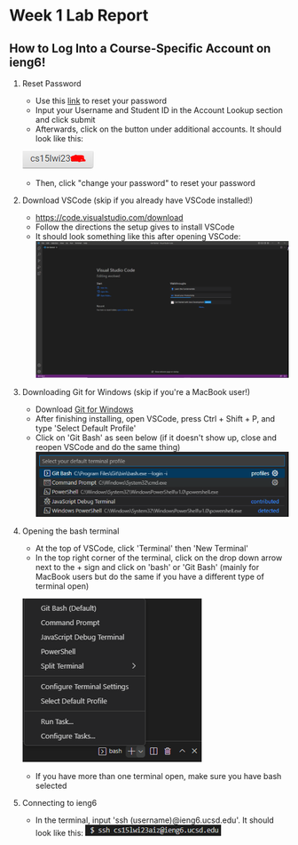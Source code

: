# **Week 1 Lab Report**
## How to Log Into a Course-Specific Account on ieng6!

  1. Reset Password

      * Use this [link](https://sdacs.ucsd.edu/~icc/index.php) to reset your password
      * Input your Username and Student ID in the Account Lookup section and click submit
      * Afterwards, click on the button under additional accounts. It should look like this:
      
      ![accountName](https://github.com/skn0012/cse15l-lab-reports/blob/e8f10820caa12ccf8b93c0ad66feebc23ffeded3/15lss1.PNG)
      * Then, click "change your password" to reset your password

  2. Download VSCode (skip if you already have VSCode installed!) 

      * https://code.visualstudio.com/download
      * Follow the directions the setup gives to install VSCode
      * It should look something like this after opening VSCode:
      ![vscode](https://github.com/skn0012/cse15l-lab-reports/blob/5c7d7341a8aff76fc47eb5ce0dbf6c95720d1ab8/15lss2.PNG)
      
  3. Downloading Git for Windows (skip if you're a MacBook user!)

      * Download [Git for Windows](https://gitforwindows.org/)
      * After finishing installing, open VSCode, press Ctrl + Shift + P, and type 'Select Default Profile'
      * Click on 'Git Bash' as seen below (if it doesn't show up, close and reopen VSCode and do the same thing)
      ![GitBash](https://github.com/skn0012/cse15l-lab-reports/blob/757238b524185e5fbfba27062f089dbd6df4f985/15lss3.PNG)
      
  4. Opening the bash terminal

      * At the top of VSCode, click 'Terminal' then 'New Terminal'
      * In the top right corner of the terminal, click on the drop down arrow next to the + sign and click on 'bash' or 'Git Bash' (mainly for MacBook users but do the same if you have a different type of terminal open)
      
      ![bashTerminal](https://github.com/skn0012/cse15l-lab-reports/blob/e8cf647b680d8f3f6f442a15c870f776ba903971/15lss4.PNG)
      * If you have more than one terminal open, make sure you have bash selected

  5. Connecting to ieng6

      * In the terminal, input 'ssh (username)@ieng6.ucsd.edu'. It should look like this:
      ![username](https://github.com/skn0012/cse15l-lab-reports/blob/f2278a8173fb4972134d9cbccd60e136dad3d31c/15lss5.PNG)  
